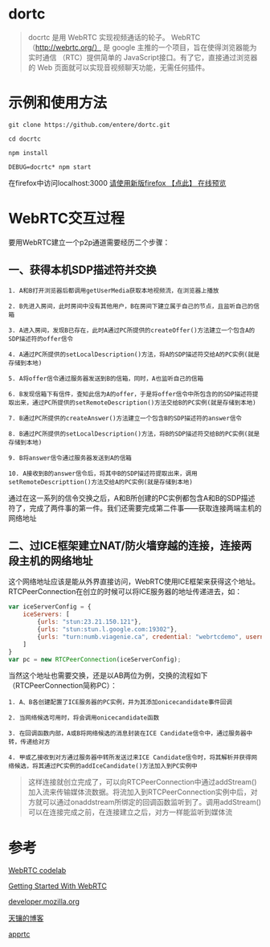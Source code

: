 # dortc

> docrtc 是用 WebRTC 实现视频通话的轮子。 WebRTC（http://webrtc.org/） 是 google 主推的一个项目，旨在使得浏览器能为实时通信 （RTC）提供简单的 JavaScript接口。有了它，直接通过浏览器的  Web 页面就可以实现音视频聊天功能，无需任何插件。

# 示例和使用方法

```shell
git clone https://github.com/entere/dortc.git

cd docrtc 

npm install

DEBUG=docrtc* npm start

```

在firefox中访问localhost:3000 [请使用新版firefox 【点此】 在线预览](http://219.238.250.38:3000) 




# WebRTC交互过程

要用WebRTC建立一个p2p通道需要经历二个步骤：

## 一、获得本机SDP描述符并交换

```
1. A和B打开浏览器后都调用getUserMedia获取本地视频流，在浏览器上播放

2. B先进入房间，此时房间中没有其他用户，B在房间下建立属于自己的节点，且监听自己的信箱

3. A进入房间，发现B已存在，此时A通过PC所提供的createOffer()方法建立一个包含A的SDP描述符的offer信令

4. A通过PC所提供的setLocalDescription()方法，将A的SDP描述符交给A的PC实例(就是存储到本地)

5. A将offer信令通过服务器发送到B的信箱，同时，A也监听自己的信箱

6. B发现信箱下有信件，查知此信为A的offer，于是将offer信令中所包含的的SDP描述符提取出来，通过PC所提供的setRemoteDescription()方法交给B的PC实例(就是存储到本地)

7. B通过PC所提供的createAnswer()方法建立一个包含B的SDP描述符的answer信令

8. B通过PC所提供的setLocalDescription()方法，将B的SDP描述符交给B的PC实例(就是存储到本地)

9. B将answer信令通过服务器发送到A的信箱

10. A接收到B的answer信令后，将其中B的SDP描述符提取出来，调用setRemoteDescripttion()方法交给A的PC实例(就是存储到本地)
```

通过在这一系列的信令交换之后，A和B所创建的PC实例都包含A和B的SDP描述符了，完成了两件事的第一件。我们还需要完成第二件事——获取连接两端主机的网络地址

## 二、过ICE框架建立NAT/防火墙穿越的连接，连接两段主机的网络地址

这个网络地址应该是能从外界直接访问，WebRTC使用ICE框架来获得这个地址。RTCPeerConnection在创立的时候可以将ICE服务器的地址传递进去，如：

```javascript
var iceServerConfig = {
    iceServers: [
        {urls: "stun:23.21.150.121"},
        {urls: "stun:stun.l.google.com:19302"},
        {urls: "turn:numb.viagenie.ca", credential: "webrtcdemo", username: "louis%40mozilla.com"}
    ]
}
var pc = new RTCPeerConnection(iceServerConfig);
```

当然这个地址也需要交换，还是以AB两位为例，交换的流程如下（RTCPeerConnection简称PC）：

```
1. A、B各创建配置了ICE服务器的PC实例，并为其添加onicecandidate事件回调

2. 当网络候选可用时，将会调用onicecandidate函数

3. 在回调函数内部，A或B将网络候选的消息封装在ICE Candidate信令中，通过服务器中转，传递给对方

4. 甲或乙接收到对方通过服务器中转所发送过来ICE Candidate信令时，将其解析并获得网络候选，将其通过PC实例的addIceCandidate()方法加入到PC实例中
```


> 这样连接就创立完成了，可以向RTCPeerConnection中通过addStream()加入流来传输媒体流数据。将流加入到RTCPeerConnection实例中后，对方就可以通过onaddstream所绑定的回调函数监听到了。调用addStream()可以在连接完成之前，在连接建立之后，对方一样能监听到媒体流


# 参考

[WebRTC codelab](https://codelabs.developers.google.com/codelabs/webrtc-web/#0)

[Getting Started With WebRTC](http://html5rocks.com/en/tutorials/webrtc/basics)

[developer.mozilla.org](https://developer.mozilla.org/en-US/docs/Web/API/WebRTC_API)

[天镶的博客](http://lingyu.wang/#/)

[apprtc](https://apprtc.appspot.com/)